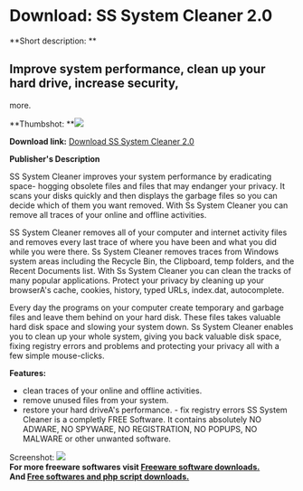 # Download: SS System Cleaner 2.0

**Short description: **

## Improve system performance, clean up your hard drive, increase security,
more.

  
**Thumbshot: **![](http://www.freewarefiles.com/screenshot/sssysclnr_md.gif)   
  
**Download link:** [Download SS System Cleaner 2.0](http://freesoftwares.boysofts.com/SS-System-Cleaner_program_33953.html)  
  

**Publisher's Description**  
  

SS System Cleaner improves your system performance by eradicating space-
hogging obsolete files and files that may endanger your privacy. It scans your
disks quickly and then displays the garbage files so you can decide which of
them you want removed. With Ss System Cleaner you can remove all traces of
your online and offline activities.

SS System Cleaner removes all of your computer and internet activity files and
removes every last trace of where you have been and what you did while you
were there. Ss System Cleaner removes traces from Windows system areas
including the Recycle Bin, the Clipboard, temp folders, and the Recent
Documents list. With Ss System Cleaner you can clean the tracks of many
popular applications. Protect your privacy by cleaning up your browserA's
cache, cookies, history, typed URLs, index.dat, autocomplete.

Every day the programs on your computer create temporary and garbage files and
leave them behind on your hard disk. These files takes valuable hard disk
space and slowing your system down. Ss System Cleaner enables you to clean up
your whole system, giving you back valuable disk space, fixing registry errors
and problems and protecting your privacy all with a few simple mouse-clicks.

**Features:**

  * clean traces of your online and offline activities. 
  * remove unused files from your system. 
  * restore your hard driveA's performance. - fix registry errors 
SS System Cleaner is a completly FREE Software. It contains absolutely NO
ADWARE, NO SPYWARE, NO REGISTRATION, NO POPUPS, NO MALWARE or other unwanted
software.

  
  
Screenshot: ![](http://www.freewarefiles.com/screenshot/sssysclnr.gif)  
**For more freeware softwares visit [Freeware software downloads.](http://freesoftwares.boysofts.com/)**   
**And [Free softwares and php script downloads.](http://www.boysofts.com/)**

